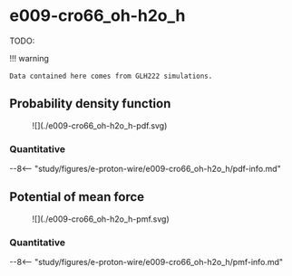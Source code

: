 # e009-cro66_oh-h2o_h

TODO:

!!! warning

    Data contained here comes from GLH222 simulations.

## Probability density function

<figure markdown>
![](./e009-cro66_oh-h2o_h-pdf.svg)
</figure>

### Quantitative

--8<-- "study/figures/e-proton-wire/e009-cro66_oh-h2o_h/pdf-info.md"

## Potential of mean force

<figure markdown>
![](./e009-cro66_oh-h2o_h-pmf.svg)
</figure>

### Quantitative

--8<-- "study/figures/e-proton-wire/e009-cro66_oh-h2o_h/pmf-info.md"
